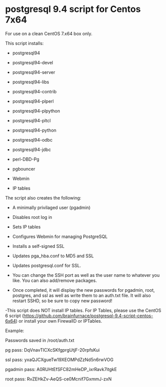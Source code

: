 # postgresql 9.4 script for Centos 7x64

For use on a clean CentOS 7.x64 box only.

This script installs:

- postgresql94 

- postgresql94-devel

- postgresql94-server 

- postgresql94-libs 

- postgresql94-contrib 

- postgresql94-plperl 

- postgresql94-plpython 

- postgresql94-pltcl 

- postgresql94-python 

- postgresql94-odbc 

- postgresql94-jdbc 

- perl-DBD-Pg 

- pgbouncer

- Webmin

- IP tables

The script also creates the following:

- A minimally privilaged user (pgadmin)

- Disables root log in

- Sets IP tables

- Configures Webmin for managing PostgreSQL

- Installs a self-signed SSL

- Updates pga_hba.conf to MD5 and SSL

- Updates postgresql.conf for SSL.

- You can change the SSH port as well as the user name to whatever you like.  You can also add/remove packages.

- Once completed, it will display the new passwords for pgadmin, root, postgres, and ssl as well as write them to an auth.txt file.  It will also restart SSHD, so be sure to copy new password!

-This script does NOT install IP tables. For IP Tables, please use the CentOS 6 script  (https://github.com/brainfurnace/postgresql-9.4-script-centos-6x64) or install your own FirewallD or IPTables. 


Example:

Passwords saved in /root/auth.txt

pg pass: DqVnavTlCXcSKfgprgUtjF-20rpfsKui

ssl pass: yxaQJCXgueTw19XEOMPdZzNd5n6rwVOG

pgadmin pass: A0RUHtEfSFC82mHeDP_ixrRavk7itgkE

root pass: RvZEHkZv-AeQS-ce0Mcnif7GxmmJ-zxN
